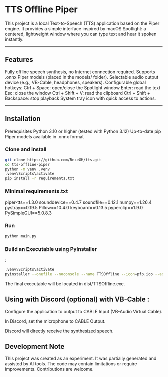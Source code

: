 # TTS Offline Piper
This project is a local Text-to-Speech (TTS) application based on the Piper engine.
It provides a simple interface inspired by macOS Spotlight: a centered, lightweight window where you can type text and hear it spoken instantly.

---

## Features
Fully offline speech synthesis, no Internet connection required.
Supports .onnx Piper models (placed in the models/ folder).
Selectable audio output device (e.g., VB-Cable, headphones, speakers).
Configurable global hotkeys:
Ctrl + Space: open/close the Spotlight window
Enter: read the text
Esc: close the window
Ctrl + Shift + V: read the clipboard
Ctrl + Shift + Backspace: stop playback
System tray icon with quick access to actions.

---

## Installation
Prerequisites
Python 3.10 or higher (tested with Python 3.12)
Up-to-date pip
Piper models available in .onnx format

### Clone and install
```bash
git clone https://github.com/RezeGH/tts.git
cd tts-offline-piper
python -m venv .venv
.venv\Scripts\activate
pip install -r requirements.txt
```

### Minimal requirements.txt
piper-tts==1.3.0
sounddevice==0.4.7
soundfile==0.12.1
numpy==1.26.4
pystray==0.19.5
Pillow==10.4.0
keyboard==0.13.5
pyperclip==1.9.0
PySimpleGUI==5.0.8.3

### Run
```bash
python main.py
```
### Build an Executable using PyInstaller
:
```bash
.venv\Scripts\activate
pyinstaller --onefile --noconsole --name TTSOffline --icon=pfp.ico --add-data "models;models" --collect-binaries sounddevice --collect-data piper  main.py
```

The final executable will be located in dist/TTSOffline.exe.

## Using with Discord (optional) with VB-Cable :

Configure the application to output to CABLE Input (VB-Audio Virtual Cable).

In Discord, set the microphone to CABLE Output.

Discord will directly receive the synthesized speech.
    
## Development Note

This project was created as an experiment.
It was partially generated and assisted by AI tools.
The code may contain limitations or require improvements. Contributions are welcome.

